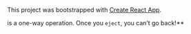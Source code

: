 This project was bootstrapped with [Create React App](https://github.com/facebook/create-react-app).

is a one-way operation. Once you `eject`, you can’t go back!**
